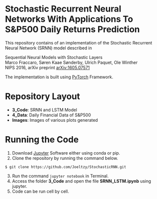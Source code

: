 # Stochastic Recurrent Neural Networks With Applications To S&P500 Daily Returns Prediction

This repository contains of an implementation of the Stochastic Recurrent Neural Network (SRNN) model described in

Sequential Neural Models with Stochastic Layers <br>
Marco Fraccaro, Søren Kaae Sønderby, Ulrich Paquet, Ole Winther <br>
NIPS 2016, arXiv preprint [arXiv:1605.07571](https://arxiv.org/abs/1605.07571)

The implementation is built using [PyTorch](https://pytorch.org/) Framework.

# Repository Layout
* **3_Code**: SRNN and LSTM Model
* **4_Data**: Daily Financial Data of S&P500 
* **Images**: Images of various plots generated

# Running the Code
1. Download [Jupyter](https://jupyter.org/install) Software either using conda or pip.
2. Clone the repository by running the command below.
```
$ git clone https://github.com/Joeltzy/StochasticRNN.git
```
3. Run the command ```jupyter notebook``` in Terminal. 
4. Access the folder **3_Code** and open the file **SRNN_LSTM.ipynb** using jupyter.
5. Code can be run cell by cell. 



